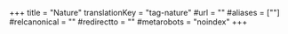 +++
title = "Nature"
translationKey = "tag-nature"
#url = ""
#aliases = [""]
#relcanonical = ""
#redirectto = ""
#metarobots = "noindex"
+++
